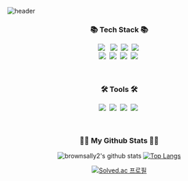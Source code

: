 ![header](https://capsule-render.vercel.app/api?type=Waving&text=brownsally2's%20github&color=gradient&height=200)

<h3 align="center">📚 Tech Stack 📚</h3>
  <p align="center">
   <img src="https://img.shields.io/badge/Java-007396?style=flat&logo=OpenJDK&logoColor=white"/>
</a>&nbsp
   <img src="https://img.shields.io/badge/HTML5-E34F26?style=flat&logo=HTML5&logoColor=white"/></a>&nbsp
   <img src="https://img.shields.io/badge/CSS3-1572B6?style=flat&logo=CSS3&logoColor=white"/></a>&nbsp
   <img src="https://img.shields.io/badge/Javascript-ffb13b?style=flat&logo=javascript&logoColor=white"/></a>&nbsp 
     <br>
      <img src="https://img.shields.io/badge/React-61DAFB??style=flat&logo=React&logoColor=white"/></a>&nbsp 
    <img src="https://img.shields.io/badge/SpringBoot-6DB33F?style=flat&logo=SpringBoot&logoColor=white"/></a>&nbsp 
    <img src="https://img.shields.io/badge/Oracle-F80000?style=flat&logo=Oracle&logoColor=white"/></a>&nbsp
    <img src="https://img.shields.io/badge/Mysql-4479A1?style=flat&logo=MySql&logoColor=white"/></a>&nbsp 

  </p>
<br>

<h3 align="center">🛠️ Tools 🛠️</h3>
  <p align="center">
    <img src="https://img.shields.io/badge/IntelliJ-000000?style=flat&logo=IntelliJ IDEA&logoColor=white"/></a>&nbsp 
    <img src="https://img.shields.io/badge/Eclipse-2C2255?style=flat&logo=Eclipse IDE&logoColor=white"/></a>&nbsp 
    <img src="https://img.shields.io/badge/Visual Studio Code-007ACC?style=flat&logo=Visual Studio Code&logoColor=white"/></a>&nbsp 
    <img src="https://img.shields.io/badge/GitHub-81717?style=flat&logo=GitHub&logoColor=white"/></a>&nbsp 
</p>
<br>








<h3 align="center">👩‍💻 My Github Stats 👩‍💻</h3>
<div align="center">

![brownsally2's github stats](https://github-readme-stats.vercel.app/api?username=brownsally2&show_icons=true)
[![Top Langs](https://github-readme-stats.vercel.app/api/top-langs/?username=brownsally2&layout=compact)](https://github.com/brownsally2/github-readme-stats)

<div align="center">

[![Solved.ac
프로필](http://mazassumnida.wtf/api/v2/generate_badge?boj=heej0258)](https://solved.ac/heej0258)


